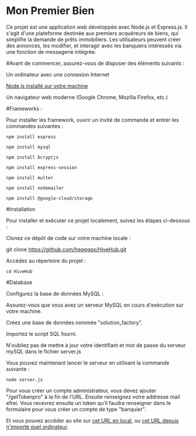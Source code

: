 # Mon Premier Bien 

Ce projet est une application web développée avec Node.js et Express.js. Il s'agit d'une plateforme destinée aux premiers acquéreurs de biens, qui simplifie la demande de prêts immobiliers. Les utilisateurs peuvent créer des annonces, les modifier, et interagir avec les banquiers intéressés via une fonction de messagerie intégrée.

#Avant de commencer, assurez-vous de disposer des éléments suivants :

Un ordinateur avec une connexion Internet

[Node.js installé sur votre machine](https://nodejs.org/fr/download)

Un navigateur web moderne (Google Chrome, Mozilla Firefox, etc.)

#Frameworks :

Pour installer les framework, ouvrir un invité de commande et entrer les commandes suivantes :

```npm install express```

```npm install mysql```

```npm install bcryptjs```

```npm install express-session```

```npm install multer```

```npm install nodemailer```

```npm install @google-cloud/storage```


#Installation

Pour installer et exécuter ce projet localement, suivez les étapes ci-dessous :

Clonez ce dépôt de code sur votre machine locale :

git clone https://github.com/heqqqqx/HiveHub.git

Accédez au répertoire du projet :

```cd HiveHub```

#Database 

Configurez la base de données MySQL :

Assurez-vous que vous avez un serveur MySQL en cours d'exécution sur votre machine.

Créez une base de données nommée "solution_factory".

Importez le script SQL fourni.

N'oubliez pas de mettre à jour votre identifiant et mot de passe du serveur mySQL dans le fichier server.js


Vous pouvez maintenant lancer le serveur en utilisant la commande suivante :

```node server.js```

Pour vous créer un compte administrateur, vous devez ajouter "/getTokenpro" à la fin de l'URL. Ensuite renseignez votre addresse mail efrei. Vous recevrez ensuite un token qu'il faudra renseigner dans le formulaire pour vous créer un compte de type "banquier".

Et vous pouvez accéder au site sur [cet URL en local](http://localhost:3000/), ou [cet URL depuis n'importe quel ordinateur](http://77.68.80.193:3000/).

